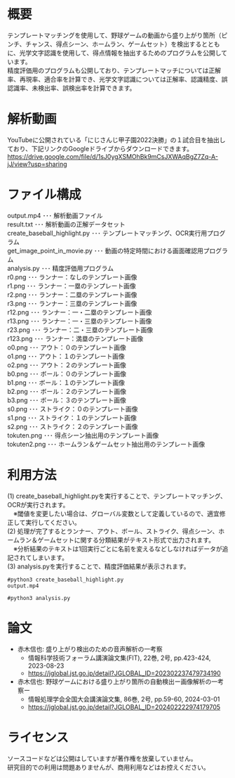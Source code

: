# 概要
テンプレートマッチングを使用して、野球ゲームの動画から盛り上がり箇所（ピンチ、チャンス、得点シーン、ホームラン、ゲームセット）を検出するとともに、光学文字認識を使用して、得点情報を抽出するためのプログラムを公開しています。  
精度評価用のプログラムも公開しており、テンプレートマッチについては正解率、再現率、適合率を計算でき、光学文字認識については正解率、認識精度、誤認識率、未検出率、誤検出率を計算できます。  
  
# 解析動画
YouTubeに公開されている「にじさんじ甲子園2022決勝」の１試合目を抽出しており、下記リンクのGoogleドライブからダウンロードできます。  
https://drive.google.com/file/d/1sJ0ygXSMOhBk9mCsJXWAqBgZ7Zq-A-jJ/view?usp=sharing  
  
# ファイル構成
output.mp4 ･･･ 解析動画ファイル  
result.txt ･･･ 解析動画の正解データセット  
create_baseball_highlight.py ･･･ テンプレートマッチング、OCR実行用プログラム  
get_image_point_in_movie.py ･･･ 動画の特定時間における画面確認用プログラム  
analysis.py ･･･ 精度評価用プログラム  
r0.png ･･･ ランナー：なしのテンプレート画像  
r1.png ･･･ ランナー：一塁のテンプレート画像  
r2.png ･･･ ランナー：二塁のテンプレート画像  
r3.png ･･･ ランナー：三塁のテンプレート画像  
r12.png ･･･ ランナー：一・二塁のテンプレート画像  
r13.png ･･･ ランナー：一・三塁のテンプレート画像  
r23.png ･･･ ランナー：二・三塁のテンプレート画像  
r123.png ･･･ ランナー：満塁のテンプレート画像  
o0.png ･･･ アウト：０のテンプレート画像  
o1.png ･･･ アウト：１のテンプレート画像  
o2.png ･･･ アウト：２のテンプレート画像  
b0.png ･･･ ボール：０のテンプレート画像  
b1.png ･･･ ボール：１のテンプレート画像  
b2.png ･･･ ボール：２のテンプレート画像  
b3.png ･･･ ボール：３のテンプレート画像  
s0.png ･･･ ストライク：０のテンプレート画像  
s1.png ･･･ ストライク：１のテンプレート画像  
s2.png ･･･ ストライク：２のテンプレート画像  
tokuten.png ･･･ 得点シーン抽出用のテンプレート画像  
tokuten2.png ･･･ ホームラン＆ゲームセット抽出用のテンプレート画像  
  
# 利用方法
(1) create_baseball_highlight.pyを実行することで、テンプレートマッチング、OCRが実行されます。  
　※閾値を変更したい場合は、グローバル変数として定義しているので、適宜修正して実行してください。  
(2) 処理が完了するとランナー、アウト、ボール、ストライク、得点シーン、ホームラン＆ゲームセットに関する分類結果がテキスト形式で出力されます。  
　※分析結果のテキストは1回実行ごとに名前を変えるなどしなければデータが追記されてしまいます。  
(3) analysis.pyを実行することで、精度評価結果が表示されます。  
  
```
#python3 create_baseball_highlight.py
output.mp4

#python3 analysis.py
```
  
# 論文
- 赤木信也: 盛り上がり検出のための音声解析の一考察
  - 情報科学技術フォーラム講演論文集(FIT), 22巻, 2号, pp.423-424, 2023-08-23
  - https://jglobal.jst.go.jp/detail?JGLOBAL_ID=202302237479734190
- 赤木信也: 野球ゲームにおける盛り上がり箇所の自動検出ー画像解析の一考察ー
  - 情報処理学会全国大会講演論文集, 86巻, 2号, pp.59-60, 2024-03-01
  - https://jglobal.jst.go.jp/detail?JGLOBAL_ID=202402222974179705
  
# ライセンス
ソースコードなどは公開はしていますが著作権を放棄していません。  
研究目的での利用は問題ありませんが、商用利用などはお控えください。  
  
